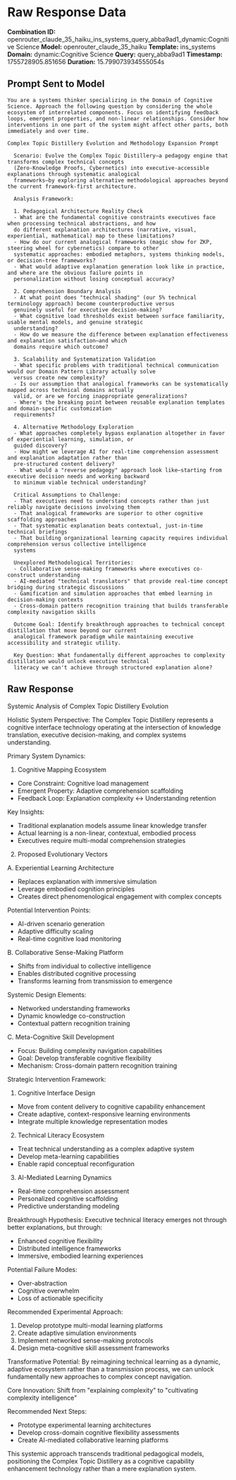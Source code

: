 # Raw Response Data

**Combination ID:** openrouter_claude_35_haiku_ins_systems_query_abba9ad1_dynamic:Cognitive Science
**Model:** openrouter_claude_35_haiku
**Template:** ins_systems
**Domain:** dynamic:Cognitive Science
**Query:** query_abba9ad1
**Timestamp:** 1755728905.851656
**Duration:** 15.799073934555054s

## Prompt Sent to Model

```
You are a systems thinker specializing in the Domain of Cognitive Science. Approach the following question by considering the whole ecosystem of interrelated components. Focus on identifying feedback loops, emergent properties, and non-linear relationships. Consider how interventions in one part of the system might affect other parts, both immediately and over time.

Complex Topic Distillery Evolution and Methodology Expansion Prompt

  Scenario: Evolve the Complex Topic Distillery—a pedagogy engine that transforms complex technical concepts
  (Zero-Knowledge Proofs, Cybernetics) into executive-accessible explanations through systematic analogical
  frameworks—by exploring alternative methodological approaches beyond the current framework-first architecture.

  Analysis Framework:

  1. Pedagogical Architecture Reality Check
  - What are the fundamental cognitive constraints executives face when processing technical abstractions, and how
  do different explanation architectures (narrative, visual, experiential, mathematical) map to these limitations?
  - How do our current analogical frameworks (magic show for ZKP, steering wheel for cybernetics) compare to other
  systematic approaches: embodied metaphors, systems thinking models, or decision-tree frameworks?
  - What would adaptive explanation generation look like in practice, and where are the obvious failure points in
  personalization without losing conceptual accuracy?

  2. Comprehension Boundary Analysis
  - At what point does "technical shading" (our 5% technical terminology approach) become counterproductive versus
  genuinely useful for executive decision-making?
  - What cognitive load thresholds exist between surface familiarity, usable mental models, and genuine strategic
  understanding?
  - How do we measure the difference between explanation effectiveness and explanation satisfaction—and which
  domains require which outcome?

  3. Scalability and Systematization Validation
  - What specific problems with traditional technical communication would our Domain Pattern Library actually solve
  versus create new complexity?
  - Is our assumption that analogical frameworks can be systematically mapped across technical domains actually
  valid, or are we forcing inappropriate generalizations?
  - Where's the breaking point between reusable explanation templates and domain-specific customization
  requirements?

  4. Alternative Methodology Exploration
  - What approaches completely bypass explanation altogether in favor of experiential learning, simulation, or
  guided discovery?
  - How might we leverage AI for real-time comprehension assessment and explanation adaptation rather than
  pre-structured content delivery?
  - What would a "reverse pedagogy" approach look like—starting from executive decision needs and working backward
  to minimum viable technical understanding?

  Critical Assumptions to Challenge:
  - That executives need to understand concepts rather than just reliably navigate decisions involving them
  - That analogical frameworks are superior to other cognitive scaffolding approaches
  - That systematic explanation beats contextual, just-in-time technical briefings
  - That building organizational learning capacity requires individual comprehension versus collective intelligence
  systems

  Unexplored Methodological Territories:
  - Collaborative sense-making frameworks where executives co-construct understanding
  - AI-mediated "technical translators" that provide real-time concept bridging during strategic discussions
  - Gamification and simulation approaches that embed learning in decision-making contexts
  - Cross-domain pattern recognition training that builds transferable complexity navigation skills

  Outcome Goal: Identify breakthrough approaches to technical concept distillation that move beyond our current
  analogical framework paradigm while maintaining executive accessibility and strategic utility.

  Key Question: What fundamentally different approaches to complexity distillation would unlock executive technical
  literacy we can't achieve through structured explanation alone?
```

## Raw Response

Systemic Analysis of Complex Topic Distillery Evolution

Holistic System Perspective:
The Complex Topic Distillery represents a cognitive interface technology operating at the intersection of knowledge translation, executive decision-making, and complex systems understanding.

Primary System Dynamics:

1. Cognitive Mapping Ecosystem
- Core Constraint: Cognitive load management
- Emergent Property: Adaptive comprehension scaffolding
- Feedback Loop: Explanation complexity ↔ Understanding retention

Key Insights:
- Traditional explanation models assume linear knowledge transfer
- Actual learning is a non-linear, contextual, embodied process
- Executives require multi-modal comprehension strategies

2. Proposed Evolutionary Vectors

A. Experiential Learning Architecture
- Replaces explanation with immersive simulation
- Leverage embodied cognition principles
- Creates direct phenomenological engagement with complex concepts

Potential Intervention Points:
- AI-driven scenario generation
- Adaptive difficulty scaling
- Real-time cognitive load monitoring

B. Collaborative Sense-Making Platform
- Shifts from individual to collective intelligence
- Enables distributed cognitive processing
- Transforms learning from transmission to emergence

Systemic Design Elements:
- Networked understanding frameworks
- Dynamic knowledge co-construction
- Contextual pattern recognition training

C. Meta-Cognitive Skill Development
- Focus: Building complexity navigation capabilities
- Goal: Develop transferable cognitive flexibility
- Mechanism: Cross-domain pattern recognition training

Strategic Intervention Framework:

1. Cognitive Interface Design
- Move from content delivery to cognitive capability enhancement
- Create adaptive, context-responsive learning environments
- Integrate multiple knowledge representation modes

2. Technical Literacy Ecosystem
- Treat technical understanding as a complex adaptive system
- Develop meta-learning capabilities
- Enable rapid conceptual reconfiguration

3. AI-Mediated Learning Dynamics
- Real-time comprehension assessment
- Personalized cognitive scaffolding
- Predictive understanding modeling

Breakthrough Hypothesis:
Executive technical literacy emerges not through better explanations, but through:
- Enhanced cognitive flexibility
- Distributed intelligence frameworks
- Immersive, embodied learning experiences

Potential Failure Modes:
- Over-abstraction
- Cognitive overwhelm
- Loss of actionable specificity

Recommended Experimental Approach:
1. Develop prototype multi-modal learning platforms
2. Create adaptive simulation environments
3. Implement networked sense-making protocols
4. Design meta-cognitive skill assessment frameworks

Transformative Potential:
By reimagining technical learning as a dynamic, adaptive ecosystem rather than a transmission process, we can unlock fundamentally new approaches to complex concept navigation.

Core Innovation: Shift from "explaining complexity" to "cultivating complexity intelligence"

Recommended Next Steps:
- Prototype experimental learning architectures
- Develop cross-domain cognitive flexibility assessments
- Create AI-mediated collaborative learning platforms

This systemic approach transcends traditional pedagogical models, positioning the Complex Topic Distillery as a cognitive capability enhancement technology rather than a mere explanation system.